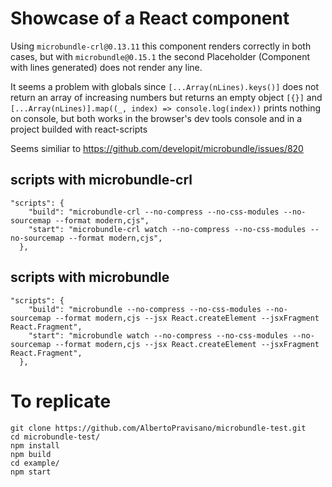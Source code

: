 # Showcase of a React component

Using `microbundle-crl@0.13.11` this component renders correctly in both cases, but with `microbundle@0.15.1` the second Placeholder (Component with lines generated) does not render any line.

It seems a problem with globals since `[...Array(nLines).keys()]` does not return an array of increasing numbers but returns an empty object `[{}]` and `[...Array(nLines)].map((_, index) => console.log(index))` prints nothing on console, but both works in the browser's dev tools console and in a project builded with react-scripts

Seems similiar to https://github.com/developit/microbundle/issues/820

## scripts with microbundle-crl

```
"scripts": {
    "build": "microbundle-crl --no-compress --no-css-modules --no-sourcemap --format modern,cjs",
    "start": "microbundle-crl watch --no-compress --no-css-modules --no-sourcemap --format modern,cjs",
  },
```

## scripts with microbundle

```
"scripts": {
    "build": "microbundle --no-compress --no-css-modules --no-sourcemap --format modern,cjs --jsx React.createElement --jsxFragment React.Fragment",
    "start": "microbundle watch --no-compress --no-css-modules --no-sourcemap --format modern,cjs --jsx React.createElement --jsxFragment React.Fragment",
  },
```

# To replicate

```
git clone https://github.com/AlbertoPravisano/microbundle-test.git
cd microbundle-test/
npm install
npm build
cd example/
npm start
```
